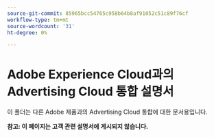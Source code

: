 ```yaml
---
source-git-commit: 85965bcc54765c958b64b8af91052c51c89f76cf
workflow-type: tm+mt
source-wordcount: '31'
ht-degree: 0%

---
```

# Adobe Experience Cloud과의 Advertising Cloud 통합 설명서

이 폴더는 다른 Adobe 제품과의 Advertising Cloud 통합에 대한 문서용입니다.

**참고: 이 페이지는 고객 관련 설명서에 게시되지 않습니다.**
